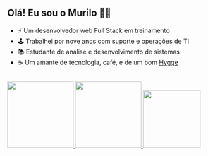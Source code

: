 ## Olá! Eu sou o Murilo 👋🤓

- ⚡ Um desenvolvedor web Full Stack em treinamento
- 🕹️ Trabalhei por nove anos com suporte e operações de TI
- 📚 Estudante de análise e desenvolvimento de sistemas
- ☕ Um amante de tecnologia, café, e de um bom <a href="https://www.bbc.com/portuguese/noticias/2015/10/151004_hygge_dinamarca_feliz_lab">Hygge</a>

##
<div align="left">  
  <a href="https://github.com/mpinheiro-it">      
  <img height="150em" src="https://github-readme-stats.vercel.app/api?username=mpinheiro-it&show_icons=true&theme=gotham&include_all_commits=true&count_private=true"/>
  <img height="150em" src="https://github-readme-stats.vercel.app/api/top-langs/?username=mpinheiro-it&layout=compact&langs_count=7&theme=gotham"/>
  <img src="https://media.giphy.com/media/Qz5jpVnWEe2Ke09pn7/giphy-downsized-large.gif" width="130px" height="130px">
  <a>
</div>
    
    

   
<!--  
<div align="center">
  
</div>  
    


  





  








-  Atualmente me aprofundando em Javascript
- ☕ Viciado em café 
- 📫 How to reach me: ...
- 😄 Pronouns: ...
- ⚡ Fun fact: ...
-->
